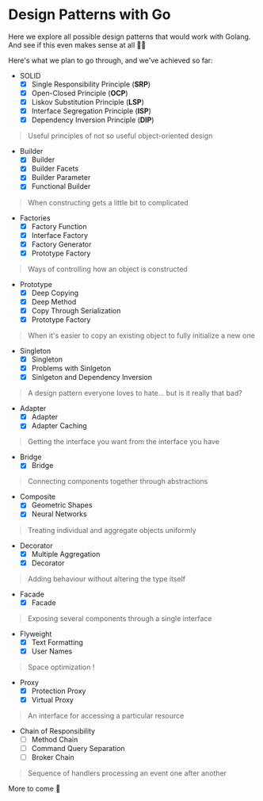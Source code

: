 # Design Patterns with Go

Here we explore all possible design patterns that would work with Golang.
And see if this even makes sense at all 👨‍🔬

Here's what we plan to go through, and we've achieved so far:

- SOLID
    - [x] Single Responsibility Principle (**SRP**)
    - [x] Open-Closed Principle (**OCP**)
    - [x] Liskov Substitution Principle (**LSP**)
    - [x] Interface Segregation Principle (**ISP**)
    - [x] Dependency Inversion Principle (**DIP**)

> Useful principles of not so useful object-oriented design

- Builder
    - [x] Builder
    - [x] Builder Facets
    - [x] Builder Parameter
    - [x] Functional Builder

> When constructing gets a little bit to complicated

- Factories
    - [x] Factory Function
    - [x] Interface Factory
    - [x] Factory Generator
    - [x] Prototype Factory

> Ways of controlling how an object is constructed

- Prototype
    - [X] Deep Copying
    - [X] Deep Method
    - [x] Copy Through Serialization
    - [x] Prototype Factory

> When it's easier to copy an existing object to fully initialize a new one

- Singleton
    - [x] Singleton
    - [x] Problems with Sinlgeton
    - [x] Sinlgeton and Dependency Inversion

> A design pattern everyone loves to hate... but is it really that bad?

- Adapter
    - [x] Adapter
    - [x] Adapter Caching

> Getting the interface you want from the interface you have

- Bridge
    - [x] Bridge

> Connecting components together through abstractions

- Composite
    - [x] Geometric Shapes
    - [x] Neural Networks

> Treating individual and aggregate objects uniformly

- Decorator
    - [x] Multiple Aggregation
    - [x] Decorator

> Adding behaviour without altering the type itself

- Facade
    - [x] Facade

> Exposing several components through a single interface

- Flyweight
    - [x] Text Formatting
    - [x] User Names

> Space optimization !

- Proxy
    - [x] Protection Proxy
    - [x] Virtual Proxy

> An interface for accessing a particular resource

- Chain of Responsibility
    - [ ] Method Chain
    - [ ] Command Query Separation
    - [ ] Broker Chain

> Sequence of handlers processing an event one after another

More to come 🚀